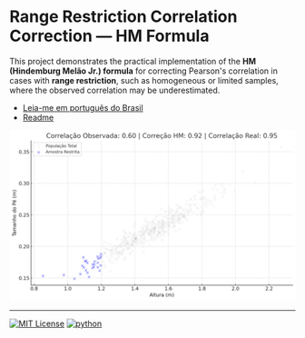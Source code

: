 # Range Restriction Correlation Correction — HM Formula

This project demonstrates the practical implementation of the **HM (Hindemburg Melão Jr.) formula** for correcting Pearson's correlation in cases with **range restriction**, such as homogeneous or limited samples, where the observed correlation may be underestimated.

- [Leia-me em português do Brasil](README_pt_BR.md)
- [Readme](README_en_US.md)

![correlation.png](assets/correlation.png)

---

[![MIT License](https://img.shields.io/badge/License-MIT-green.svg)](https://choosealicense.com/licenses/mit/)
[![python](https://img.shields.io/badge/Python-3.12-3776AB.svg?style=flat&logo=python&logoColor=white)](https://www.python.org)
